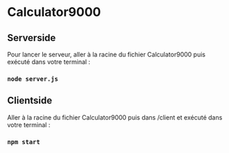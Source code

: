 # Calculator9000

## Serverside

Pour lancer le serveur, aller à la racine du fichier Calculator9000 puis exécuté dans votre terminal :
### `node server.js`

## Clientside

Aller à la racine du fichier Calculator9000 puis dans /client et exécuté dans votre terminal :
### `npm start`